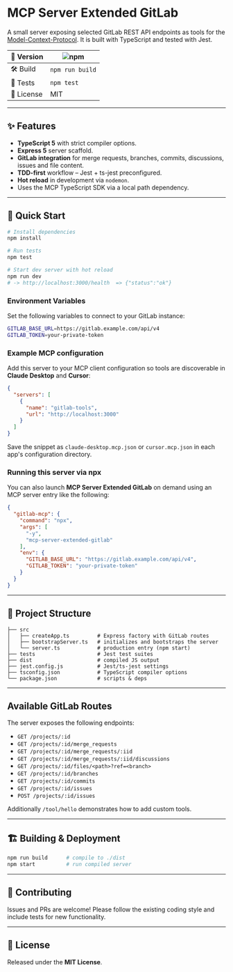 # MCP Server Extended GitLab

A small server exposing selected GitLab REST API endpoints as tools for the [Model-Context-Protocol](https://github.com/modelcontextprotocol/). It is built with TypeScript and tested with Jest.

| 🔖 Version | ![npm](https://img.shields.io/badge/project-v1.0.0-blue) |
|-----------|-----------------------------------------------|
| 🛠 Build  | `npm run build` |
| 🧪 Tests  | `npm test` |
| 📄 License| MIT |

---

## ✨ Features

* **TypeScript 5** with strict compiler options.
* **Express 5** server scaffold.
* **GitLab integration** for merge requests, branches, commits, discussions, issues and file content.
* **TDD-first** workflow – Jest + ts-jest preconfigured.
* **Hot reload** in development via `nodemon`.
* Uses the MCP TypeScript SDK via a local path dependency.

---

## 🚀 Quick Start

```bash
# Install dependencies
npm install

# Run tests
npm test

# Start dev server with hot reload
npm run dev
# -> http://localhost:3000/health  => {"status":"ok"}
```

### Environment Variables

Set the following variables to connect to your GitLab instance:

```bash
GITLAB_BASE_URL=https://gitlab.example.com/api/v4
GITLAB_TOKEN=your-private-token
```

### Example MCP configuration

Add this server to your MCP client configuration so tools are discoverable in
**Claude Desktop** and **Cursor**:

```json
{
  "servers": [
    {
      "name": "gitlab-tools",
      "url": "http://localhost:3000"
    }
  ]
}
```

Save the snippet as `claude-desktop.mcp.json` or `cursor.mcp.json` in each
app's configuration directory.

### Running this server via npx

You can also launch **MCP Server Extended GitLab** on demand using an MCP server
entry like the following:

```json
{
  "gitlab-mcp": {
    "command": "npx",
    "args": [
      "-y",
      "mcp-server-extended-gitlab"
    ],
    "env": {
      "GITLAB_BASE_URL": "https://gitlab.example.com/api/v4",
      "GITLAB_TOKEN": "your-private-token"
    }
  }
}
```


---

## 📂 Project Structure

```
├── src
│   ├── createApp.ts         # Express factory with GitLab routes
│   ├── bootstrapServer.ts   # initializes and bootstraps the server
│   └── server.ts            # production entry (npm start)
├── tests                    # Jest test suites
├── dist                     # compiled JS output
├── jest.config.js           # Jest/ts-jest settings
├── tsconfig.json            # TypeScript compiler options
└── package.json             # scripts & deps
```

---

## Available GitLab Routes

The server exposes the following endpoints:

- `GET /projects/:id`
- `GET /projects/:id/merge_requests`
- `GET /projects/:id/merge_requests/:iid`
- `GET /projects/:id/merge_requests/:iid/discussions`
- `GET /projects/:id/files/<path>?ref=<branch>`
- `GET /projects/:id/branches`
- `GET /projects/:id/commits`
- `GET /projects/:id/issues`
- `POST /projects/:id/issues`

Additionally `/tool/hello` demonstrates how to add custom tools.

---

## 🏗 Building & Deployment

```bash
npm run build      # compile to ./dist
npm start          # run compiled server
```

---

## 🤝 Contributing

Issues and PRs are welcome! Please follow the existing coding style and include tests for new functionality.

---

## 📜 License

Released under the **MIT License**.
